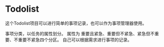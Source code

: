 # Todolist

这个Todolist项目可以进行简单的事项记录，也可以作为事项管理器使用。

事项分类，以任务的属性划分。
属性为 重要且紧急、重要但不紧急、紧急但不重要、不重要不紧急四个分区。
自己可以根据需求进行事项的记录。
